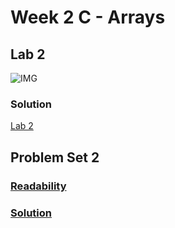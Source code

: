 # Week 2 C - Arrays

## Lab 2

![IMG](https://i.imgur.com/TeYfquJ.png)

### Solution

[Lab 2](./lab-2/solution.c)

## Problem Set 2

### [Readability](./problem-set/readability)

### [Solution](./problem-set/solution.c)